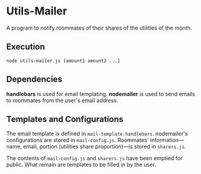 # Utils-Mailer
A program to notify roommates of their shares of the utilities of the month.

## Execution
```node utils-mailer.js [amount1 amount2 ...]```

## Dependencies
**handlebars** is used for email templating. **nodemailer** is used to send emails to roommates from the user's email address.

## Templates and Configurations
The email template is defined in `mail-template.handlebars`. nodemailer's configurations are stored in `mail-config.js`. Roommates' information&mdash;name, email, portion (utilities share proportion)&mdash;is stored in `sharers.js`.

The contents of `mail-config.js` and `sharers.js` have been emptied for public. What remain are templates to be filled in by the user.